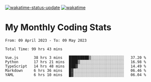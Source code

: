 [![wakatime-status-update](https://github.com/noopurphalak/noopurphalak/workflows/wakatime-status-update/badge.svg)](https://github.com/noopurphalak/noopurphalak/actions/workflows/main.yml)
[![wakatime](https://wakatime.com/badge/user/80ace140-ef40-4fdd-b8ed-f3be3d2e1aea.svg)](https://wakatime.com/@80ace140-ef40-4fdd-b8ed-f3be3d2e1aea)

# My Monthly Coding Stats

<!--START_SECTION:waka-->

```text
From: 09 April 2023 - To: 09 May 2023

Total Time: 99 hrs 43 mins

Vue.js       38 hrs 3 mins   █████████▒░░░░░░░░░░░░░░░   37.20 %
Python       17 hrs 21 mins  ████▒░░░░░░░░░░░░░░░░░░░░   16.98 %
TypeScript   14 hrs 48 mins  ███▓░░░░░░░░░░░░░░░░░░░░░   14.49 %
Markdown     6 hrs 36 mins   █▓░░░░░░░░░░░░░░░░░░░░░░░   06.46 %
YAML         6 hrs 10 mins   █▓░░░░░░░░░░░░░░░░░░░░░░░   06.04 %
```

<!--END_SECTION:waka-->
